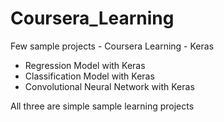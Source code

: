 # Coursera_Learning
Few sample projects - Coursera Learning - Keras

* Regression Model with Keras
* Classification Model with Keras
* Convolutional Neural Network with Keras

All three are simple sample learning projects
